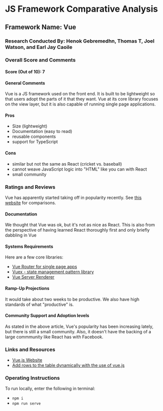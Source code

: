 # JS Framework Comparative Analysis

## Framework Name: Vue

### Research Conducted By: Henok Gebremedhn, Thomas T, Joel Watson, and Earl Jay Caoile

### Overall Score and Comments

#### Score (Out of 10): 7

#### General Comments

Vue is a JS framework used on the front end. It is built to be lightweight so that users adopt the parts of it that they want. Vue at its core library focuses on the view layer, but it is also capable of running single page applications.

#### Pros

- Size (lightweight)
- Documentation (easy to read)
- reusable components
- support for TypeScript

#### Cons

- similar but not the same as React (cricket vs. baseball)
- cannot weave JavaScript logic into "HTML" like you can with React
- small community

### Ratings and Reviews

Vue has apparently started taking off in popularity recently. See [this website](https://www.codeinwp.com/blog/angular-vs-vue-vs-react/) for comparisons.

#### Documentation

We thought that Vue was ok, but it's not as nice as React. This is also from the perspective of having learned React thoroughly first and only briefly dabbling in Vue

#### Systems Requirements

Here are a few core libraries:

- [Vue Router for single page apps](https://router.vuejs.org/)
- [Vuex - state management pattern library](https://vuex.vuejs.org/)
- [Vue Server Renderer](https://ssr.vuejs.org/)

#### Ramp-Up Projections

It would take about two weeks to be productive. We also have high standards of what "productive" is.

#### Community Support and Adoption levels

As stated in the above article, Vue's popularity has been increasing lately, but there is still a small community. Also, it doesn't have the backing of a large commmunity like React has with Facebook.

### Links and Resources

- [Vue.js Website](https://vuejs.org/)
- [Add rows to the table dynamically with the use of vue.js](https://stackoverflow.com/questions/52211682/add-rows-to-the-table-dynamically-with-the-use-of-vue-js)

### Operating Instructions

To run locally, enter the following in terminal:

- `npm i`
- `npm run serve`
